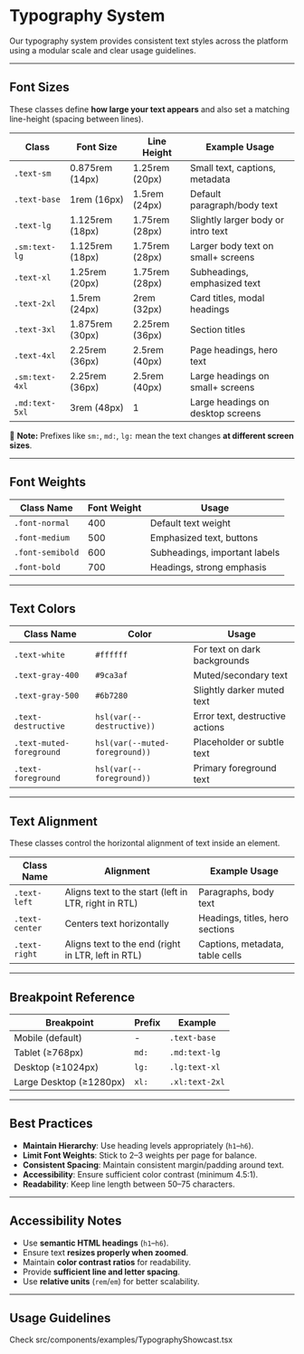 # Typography System

Our typography system provides consistent text styles across the platform using a modular scale and clear usage guidelines.

---


## Font Sizes

These classes define **how large your text appears** and also set a matching line-height (spacing between lines).  

| Class | Font Size | Line Height | Example Usage |
|-------|-----------|-------------|---------------|
| `.text-sm` | 0.875rem (14px) | 1.25rem (20px) | Small text, captions, metadata |
| `.text-base` | 1rem (16px) | 1.5rem (24px) | Default paragraph/body text |
| `.text-lg` | 1.125rem (18px) | 1.75rem (28px) | Slightly larger body or intro text |
| `.sm:text-lg` | 1.125rem (18px) | 1.75rem (28px) | Larger body text on small+ screens |
| `.text-xl` | 1.25rem (20px) | 1.75rem (28px) | Subheadings, emphasized text |
| `.text-2xl` | 1.5rem (24px) | 2rem (32px) | Card titles, modal headings |
| `.text-3xl` | 1.875rem (30px) | 2.25rem (36px) | Section titles |
| `.text-4xl` | 2.25rem (36px) | 2.5rem (40px) | Page headings, hero text |
| `.sm:text-4xl` | 2.25rem (36px) | 2.5rem (40px) | Large headings on small+ screens |
| `.md:text-5xl` | 3rem (48px) | 1 | Large headings on desktop screens |

📌 **Note:** Prefixes like `sm:`, `md:`, `lg:` mean the text changes **at different screen sizes**.

---

## Font Weights

| Class Name | Font Weight | Usage |
|------------|-------------|-------|
| `.font-normal` | 400 | Default text weight |
| `.font-medium` | 500 | Emphasized text, buttons |
| `.font-semibold` | 600 | Subheadings, important labels |
| `.font-bold` | 700 | Headings, strong emphasis |

---

## Text Colors

| Class Name | Color | Usage |
|------------|-------|-------|
| `.text-white` | `#ffffff` | For text on dark backgrounds|
| `.text-gray-400` | `#9ca3af` | Muted/secondary text |
| `.text-gray-500` | `#6b7280` |Slightly darker muted text |
| `.text-destructive` | `hsl(var(--destructive))` | Error text, destructive actions |
| `.text-muted-foreground` | `hsl(var(--muted-foreground))` | Placeholder or subtle text |
| `.text-foreground` | `hsl(var(--foreground))` | Primary foreground text |

---

## Text Alignment

These classes control the horizontal alignment of text inside an element.  

| Class Name    | Alignment | Example Usage |
|---------------|-----------|---------------|
| `.text-left`  | Aligns text to the start (left in LTR, right in RTL) | Paragraphs, body text |
| `.text-center`| Centers text horizontally | Headings, titles, hero sections |
| `.text-right` | Aligns text to the end (right in LTR, left in RTL) | Captions, metadata, table cells |

---

## Breakpoint Reference

| Breakpoint              | Prefix | Example       |
|--------------------------|--------|---------------|
| Mobile (default)         | -      | `.text-base`  |
| Tablet (≥768px)          | `md:`  | `.md:text-lg` |
| Desktop (≥1024px)        | `lg:`  | `.lg:text-xl` |
| Large Desktop (≥1280px)  | `xl:`  | `.xl:text-2xl` |

---

## Best Practices

- **Maintain Hierarchy**: Use heading levels appropriately (`h1`–`h6`).
- **Limit Font Weights**: Stick to 2–3 weights per page for balance.
- **Consistent Spacing**: Maintain consistent margin/padding around text.
- **Accessibility**: Ensure sufficient color contrast (minimum 4.5:1).
- **Readability**: Keep line length between 50–75 characters.

---

## Accessibility Notes

- Use **semantic HTML headings** (`h1`–`h6`).
- Ensure text **resizes properly when zoomed**.
- Maintain **color contrast ratios** for readability.
- Provide **sufficient line and letter spacing**.
- Use **relative units** (`rem`/`em`) for better scalability.

---

## Usage Guidelines

Check src/components/examples/TypographyShowcast.tsx
